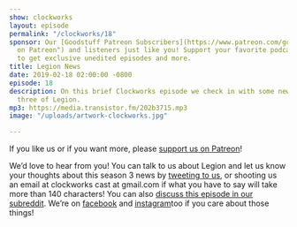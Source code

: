 ```yaml
---
show: clockworks
layout: episode
permalink: "/clockworks/18"
sponsor: Our [Goodstuff Patreon Subscribers](https://www.patreon.com/goodstuff "Goodstuff
  on Patreon") and listeners just like you! Support your favorite podcasts directly
  to get exclusive unedited episodes and more.
title: Legion News
date: 2019-02-18 02:00:00 -0800
episode: 18
description: On this brief Clockworks episode we check in with some news about season
  three of Legion.
mp3: https://media.transistor.fm/202b3715.mp3
image: "/uploads/artwork-clockworks.jpg"

---
```

If you like us or if you want more, please [support us on Patreon](https://www.patreon.com/clockworkscast)!  
  
We’d love to hear from you! You can talk to us about Legion and let us know your thoughts about this season 3 news by [tweeting to us](http://www.twitter.com/clockworkscast), or shooting us an email at clockworks cast at gmail.com if what you have to say will take more than 140 characters! You can also [discuss this episode in our subreddit](https://www.reddit.com/r/Goodstuff_fm/). We’re on [facebook](http://facebook.com/clockworkscast) and [instagram](https://www.instagram.com/clockworkscast)too if you care about those things!